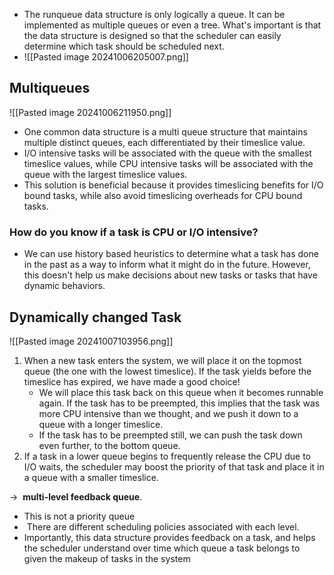 
- The runqueue data structure is only logically a queue. It can be implemented as multiple queues or even a tree. What's important is that the data structure is designed so that the scheduler can easily determine which task should be scheduled next.
- ![[Pasted image 20241006205007.png]]
## Multiqueues 

![[Pasted image 20241006211950.png]]
- One common data structure is a multi queue structure that maintains multiple distinct queues, each differentiated by their timeslice value.
- I/O intensive tasks will be associated with the queue with the smallest timeslice values, while CPU intensive tasks will be associated with the queue with the largest timeslice values.
- This solution is beneficial because it provides timeslicing benefits for I/O bound tasks, while also avoid timeslicing overheads for CPU bound tasks.
### How do you know if a task is CPU or I/O intensive? 



- We can use history based heuristics to determine what a task has done in the past as a way to inform what it might do in the future. However, this doesn't help us make decisions about new tasks or tasks that have dynamic behaviors.

## Dynamically changed Task 
![[Pasted image 20241007103956.png]]

1. When a new task enters the system, we will place it on the topmost queue (the one with the lowest timeslice). If the task yields before the timeslice has expired, we have made a good choice! 
	- We will place this task back on this queue when it becomes runnable again. If the task has to be preempted, this implies that the task was more CPU intensive than we thought, and we push it down to a queue with a longer timeslice. 
	- If the task has to be preempted still, we can push the task down even further, to the bottom queue.
2. If a task in a lower queue begins to frequently release the CPU due to I/O waits, the scheduler may boost the priority of that task and place it in a queue with a smaller timeslice.

->  **multi-level feedback queue**.
- This is not a priority queue 
-  There are different scheduling policies associated with each level.
- Importantly, this data structure provides feedback on a task, and helps the scheduler understand over time which queue a task belongs to given the makeup of tasks in the system
